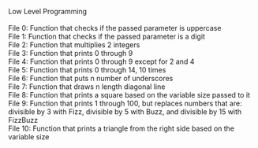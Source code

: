 Low Level Programming<br>
<br>
File 0: Function that checks if the passed parameter is uppercase<br>
File 1: Function that checks if the passed parameter is a digit<br>
File 2: Function that multiplies 2 integers<br>
File 3: Function that prints 0 through 9<br>
File 4: Function that prints 0 through 9 except for 2 and 4<br>
File 5: Function that prints 0 through 14, 10 times<br>
File 6: Function that puts n number of underscores<br>
File 7: Function that draws n length diagonal line<br>
File 8: Function that prints a square based on the variable size passed to it<br>
File 9: Function that prints 1 through 100, but replaces numbers that are: divisible by 3 with Fizz, divisible by 5 with Buzz, and divisible by 15 with FizzBuzz<br>
File 10: Function that prints a triangle from the right side based on the variable size<br>
